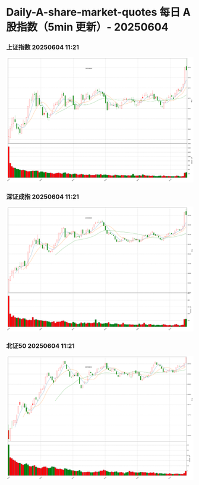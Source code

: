 
# Daily-A-share-market-quotes 每日 A 股指数（5min 更新）- 20250604

### 上证指数 20250604 11:21
![](./fig/2025/6/20250604-sh000001.png)

### 深证成指 20250604 11:21
![](./fig/2025/6/20250604-sz399001.png)

### 北证50 20250604 11:21
![](./fig/2025/6/20250604-bj899050.png)
